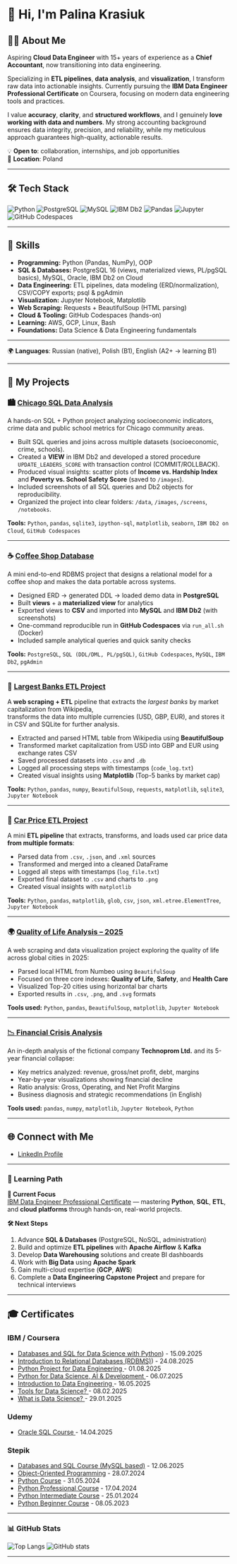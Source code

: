 # 👋 Hi, I'm Palina Krasiuk

## 👩‍💻 About Me

Aspiring **Cloud Data Engineer** with 15+ years of experience as a **Chief Accountant**, now transitioning into data engineering.  

Specializing in **ETL pipelines**, **data analysis**, and **visualization**, I transform raw data into actionable insights. Currently pursuing the **IBM Data Engineer Professional Certificate** on Coursera, focusing on modern data engineering tools and practices.  

I value **accuracy**, **clarity**, and **structured workflows**, and I genuinely **love working with data and numbers**. My strong accounting background ensures data integrity, precision, and reliability, while my meticulous approach guarantees high-quality, actionable results.  

💡 **Open to**: collaboration, internships, and job opportunities  
📍 **Location**: Poland

---

## 🛠 Tech Stack  
![Python](https://img.shields.io/badge/Python-3776AB?style=for-the-badge&logo=python&logoColor=white)
![PostgreSQL](https://img.shields.io/badge/PostgreSQL-316192?style=for-the-badge&logo=postgresql&logoColor=white)
![MySQL](https://img.shields.io/badge/MySQL-4479A1?style=for-the-badge&logo=mysql&logoColor=white)
![IBM Db2](https://img.shields.io/badge/IBM%20Db2-054ADA?style=for-the-badge&logo=ibm&logoColor=white)
![Pandas](https://img.shields.io/badge/Pandas-150458?style=for-the-badge&logo=pandas&logoColor=white)
![Jupyter](https://img.shields.io/badge/Jupyter-F37626?style=for-the-badge&logo=jupyter&logoColor=white)
![GitHub Codespaces](https://img.shields.io/badge/GitHub%20Codespaces-000000?style=for-the-badge&logo=github&logoColor=white)

---

## 🧠 Skills
- **Programming:** Python (Pandas, NumPy), OOP
- **SQL & Databases:** PostgreSQL 16 (views, materialized views, PL/pgSQL basics), MySQL, Oracle, IBM Db2 on Cloud
- **Data Engineering:** ETL pipelines, data modeling (ERD/normalization), CSV/COPY exports; psql & pgAdmin
- **Visualization:** Jupyter Notebook, Matplotlib
- **Web Scraping:** Requests + BeautifulSoup (HTML parsing)
- **Cloud & Tooling:** GitHub Codespaces (hands-on)
- **Learning:** AWS, GCP, Linux, Bash
- **Foundations:** Data Science & Data Engineering fundamentals

---

🌍 **Languages**: Russian (native), Polish (B1), English (A2+ → learning B1)  

---

## 🚀 My Projects
 
### 🏙️ [Chicago SQL Data Analysis](https://github.com/CloudDataPalina/Chicago-SQL-Data-Analysis)

A hands-on SQL + Python project analyzing socioeconomic indicators, crime data and public school metrics for Chicago community areas.  

- Built SQL queries and joins across multiple datasets (socioeconomic, crime, schools).  
- Created a **VIEW** in IBM Db2 and developed a stored procedure `UPDATE_LEADERS_SCORE` with transaction control (COMMIT/ROLLBACK).  
- Produced visual insights: scatter plots of **Income vs. Hardship Index** and **Poverty vs. School Safety Score** (saved to `/images`).  
- Included screenshots of all SQL queries and Db2 objects for reproducibility.  
- Organized the project into clear folders: `/data`, `/images`, `/screens`, `/notebooks`.  

**Tools:** `Python`, `pandas`, `sqlite3`, `ipython-sql`, `matplotlib`, `seaborn`, `IBM Db2 on Cloud`, `GitHub Codespaces`

---

### ☕ [Coffee Shop Database](https://github.com/CloudDataPalina/Coffee-Shop-Database)

A mini end-to-end RDBMS project that designs a relational model for a coffee shop and makes the data portable across systems.

- Designed ERD → generated DDL → loaded demo data in **PostgreSQL**
- Built **views** + a **materialized view** for analytics
- Exported views to **CSV** and imported into **MySQL** and **IBM Db2** (with screenshots)
- One-command reproducible run in **GitHub Codespaces** via `run_all.sh` (Docker)
- Included sample analytical queries and quick sanity checks

**Tools:** `PostgreSQL`, `SQL (DDL/DML, PL/pgSQL)`, `GitHub Codespaces`, `MySQL`, `IBM Db2`, `pgAdmin`

---

### 🏦 [Largest Banks ETL Project](https://github.com/CloudDataPalina/Largest-Banks-ETL)

A **web scraping + ETL** pipeline that extracts the *largest banks* by market capitalization from Wikipedia,  
transforms the data into multiple currencies (USD, GBP, EUR), and stores it in CSV and SQLite for further analysis.

- Extracted and parsed HTML table from Wikipedia using **BeautifulSoup**
- Transformed market capitalization from USD into GBP and EUR using exchange rates CSV
- Saved processed datasets into `.csv` and `.db`
- Logged all processing steps with timestamps (`code_log.txt`)
- Created visual insights using **Matplotlib** (Top-5 banks by market cap)

**Tools:** `Python`, `pandas`, `numpy`, `BeautifulSoup`, `requests`, `matplotlib`, `sqlite3`, `Jupyter Notebook`

---

### 🚗 [Car Price ETL Project](https://github.com/CloudDataPalina/ETL_Project/)

A mini **ETL pipeline** that extracts, transforms, and loads used car price data **from multiple formats**:

- Parsed data from `.csv`, `.json`, and `.xml` sources  
- Transformed and merged into a cleaned DataFrame  
- Logged all steps with timestamps (`log_file.txt`)  
- Exported final dataset to `.csv` and charts to `.png`  
- Created visual insights with `matplotlib`

**Tools:** `Python`, `pandas`, `matplotlib`, `glob`, `csv`, `json`, `xml.etree.ElementTree`, `Jupyter Notebook`

---

### 🌍 [Quality of Life Analysis – 2025](https://github.com/CloudDataPalina/Quality-of-Life-2025)

A web scraping and data visualization project exploring the quality of life across global cities in 2025:

- Parsed local HTML from Numbeo using `BeautifulSoup`
- Focused on three core indexes: **Quality of Life**, **Safety**, and **Health Care**
- Visualized Top-20 cities using horizontal bar charts
- Exported results in `.csv`, `.png`, and `.svg` formats

**Tools used:** `Python`, `pandas`, `BeautifulSoup`, `matplotlib`, `Jupyter Notebook`

---

### [📉 Financial Crisis Analysis](https://github.com/CloudDataPalina/Financial-Crisis-Analysis)

An in-depth analysis of the fictional company **Technoprom Ltd.** and its 5-year financial collapse:

- Key metrics analyzed: revenue, gross/net profit, debt, margins  
- Year-by-year visualizations showing financial decline  
- Ratio analysis: Gross, Operating, and Net Profit Margins  
- Business diagnosis and strategic recommendations (in English)

**Tools used:** `pandas`, `numpy`, `matplotlib`, `Jupyter Notebook`, `Python`

---

## 🌐 Connect with Me
- [LinkedIn Profile](https://www.linkedin.com/in/palina-krasiuk-954404372/)

---

### 📅 Learning Path

**🎯 Current Focus**  
[IBM Data Engineer Professional Certificate](https://www.coursera.org/professional-certificates/ibm-data-engineer) — mastering **Python**, **SQL**, **ETL**, and **cloud platforms** through hands-on, real-world projects.

**🛠 Next Steps**  
1. Advance **SQL & Databases** (PostgreSQL, NoSQL, administration)  
2. Build and optimize **ETL pipelines** with **Apache Airflow** & **Kafka**  
3. Develop **Data Warehousing** solutions and create BI dashboards  
4. Work with **Big Data** using **Apache Spark**  
5. Gain multi-cloud expertise (**GCP**, **AWS**)  
6. Complete a **Data Engineering Capstone Project** and prepare for technical interviews  

---

## 🎓 Certificates

### IBM / Coursera
- [Databases and SQL for Data Science with Python](https://coursera.org/share/12f6ea584d1a20f93de532badc8e8c66)) - 15.09.2025
- [Introduction to Relational Databases (RDBMS)](https://coursera.org/share/b1b9e2b978131fb51f61eb0502695e25)) - 24.08.2025
- [Python Project for Data Engineering ](https://coursera.org/share/7db0e33b2da935334bc601a87de1f2fc) - 01.08.2025
- [Python for Data Science, AI & Development ](https://www.coursera.org/account/accomplishments/verify/RE1QJ5J27Q9M) - 06.07.2025
- [Introduction to Data Engineering ](https://www.coursera.org/account/accomplishments/verify/Q1QM933TRCOI) - 16.05.2025 
- [Tools for Data Science? ](https://www.coursera.org/account/accomplishments/verify/7MXBOZMD8SHE) - 08.02.2025
- [What is Data Science? ](https://www.coursera.org/account/accomplishments/verify/6XFV92CM88JB) - 29.01.2025
  

### Udemy

- [Oracle SQL Course ](https://www.udemy.com/certificate/UC-0980df6f-7645-4129-a572-7a045118e41e/) - 14.04.2025
  

### Stepik

- [Databases and SQL Course (MySQL based)](https://stepik.org/cert/2888336?lang=en) - 12.06.2025
- [Object-Oriented Programming](https://stepik.org/cert/2530129?lang=en) - 28.07.2024 
- [Python Course](https://stepik.org/cert/2486167?lang=en) - 31.05.2024
- [Python Professional Course](https://stepik.org/cert/2432220?lang=en) - 17.04.2024
- [Python Intermediate Course](https://stepik.org/cert/2341634?lang=en) - 25.01.2024   
- [Python Beginner Course](https://stepik.org/cert/2056820?lang=en) - 08.05.2023

---

### 📊 GitHub Stats

![Top Langs](https://github-readme-stats.vercel.app/api/top-langs/?username=CloudDataPalina&layout=compact)
![GitHub stats](https://github-readme-stats.vercel.app/api?username=CloudDataPalina&show_icons=true)

---
  
